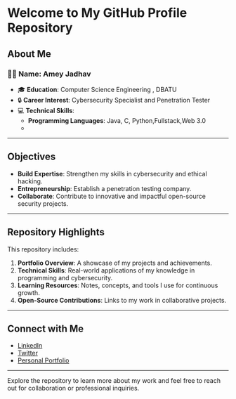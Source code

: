 # Welcome to My GitHub Profile Repository

## About Me

### 👨‍💻 Name: Amey Jadhav 
- 🎓 **Education**: Computer Science Engineering , DBATU  
- 🔒 **Career Interest**: Cybersecurity Specialist and Penetration Tester  
- 💻 **Technical Skills**:  
  - **Programming Languages**: Java, C, Python,Fullstack,Web 3.0 
  -

---

## Objectives

- **Build Expertise**: Strengthen my skills in cybersecurity and ethical hacking.  
- **Entrepreneurship**: Establish a penetration testing company.  
- **Collaborate**: Contribute to innovative and impactful open-source security projects.

---

## Repository Highlights

This repository includes:  
1. **Portfolio Overview**: A showcase of my projects and achievements.  
2. **Technical Skills**: Real-world applications of my knowledge in programming and cybersecurity.  
3. **Learning Resources**: Notes, concepts, and tools I use for continuous growth.  
4. **Open-Source Contributions**: Links to my work in collaborative projects.  

---

## Connect with Me

- [LinkedIn](#linkedin.com/in/ameysecops)  
- [Twitter](#)  
- [Personal Portfolio](#)  

---

Explore the repository to learn more about my work and feel free to reach out for collaboration or professional inquiries.
